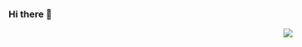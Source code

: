 ### Hi there 👋

<img align="right" src="https://github-readme-stats.vercel.app/api?username=awaken233&show_icons=true" />

